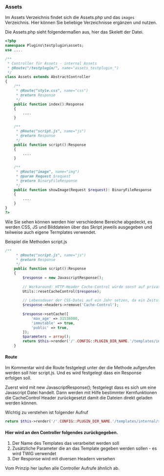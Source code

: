 ### Assets

Im Assets Verzeichnis findet sich die Assets.php und das `images` Verzeichnis. Hier können Sie beliebige Verzeichnisse ergänzen und nutzen.

Die Assets.php sieht folgendermaßen aus, hier das Skelett der Datei.

```php
<?php
namespace Plugins\testplugin\assets;
use ....

/**
 * Controller für Assets - internal Assets
 * @Route("/testplugin/", name="assets_testplugin_")
 */
class Assets extends AbstractController
{
	/**
	 * @Route("style.css", name="css")
	 * @return Response
	 */
	public function index():Response
	{
		....
	}

	/**
	 * @Route("script.js", name="js")
	 * @return Response
	 */
	public function script():Response
	{
		....
	}

	/**
	 * @Route("image", name="img")
	 * @param Request $request
	 * @return BinaryFileResponse
	 */
	public function showImage(Request $request): BinaryFileResponse
	{
		....
    }
}
?>
```

Wie Sie sehen können werden hier verschiedene Bereiche abgedeckt, es werden CSS, JS und Bilddateien über das Skript jeweils ausgegeben und teilweise auch eigene Termplates verwendet.

Beispiel die Methoden script.js

```php
/**
	 * @Route("script.js", name="js")
	 * @return Response
	 */
	public function script():Response
	{
		$response = new JavascriptResponse();
        
		// Workaround: HTTP-Header Cache-Control würde sonst auf private, must-revalidate etc. gesetzt
		Utils::resetCacheControl($response);
        
		// Lebensdauer der CSS-Datei auf ein Jahr setzen, da ein Zeitstempel an die CSS-Route angehängt wird
		$response->headers->remove('Cache-Control');
        
		$response->setCache([
			'max_age' => 31536000,
			'immutable' => true,
			'public' => true,
		]);
		$parameters = array();
		return $this->render('/'.CONFIG::PLUGIN_DIR_NAME.'/templates/internal/script.js.twig', $parameters, $response);
	}
```

#### Route

Im Kommentar wird die Route festgelegt unter der die Methode aufgerufen werden soll hier script.js. Und es wird festgelegt dass ein Response erfolgen soll.

Zuerst wird mit new JavascriptResponse(); festgelegt dass es sich um eine Javascript Datei handelt. Dann werden mit Hilfe bestimmter Kernfunktionen die CacheControl Header zurückgesetzt damit die Dateien direkt geladen werden können.

Wichtig zu verstehen ist folgender Aufruf

```php
return $this->render('/'.CONFIG::PLUGIN_DIR_NAME.'/templates/internal/script.js.twig', $parameters, $response);
```

#### Hier wird an den Controller folgendes zurückgegeben.

1. Der Name des Templates das verarbeitet werden soll
2. Zusätzliche Parameter die an das Template gegeben werden sollen - es wird TWIG verwendet
3. Der Response wird mit diversen Headern versehen

Vom Prinzip her laufen alle Controller Aufrufe ähnlich ab. 